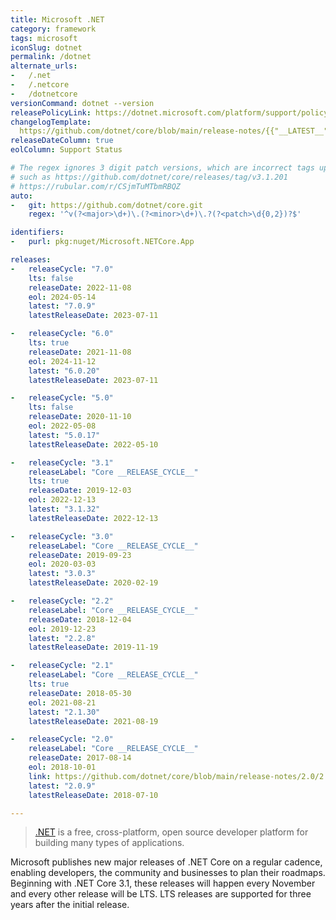 ```yaml
---
title: Microsoft .NET
category: framework
tags: microsoft
iconSlug: dotnet
permalink: /dotnet
alternate_urls:
-   /.net
-   /.netcore
-   /dotnetcore
versionCommand: dotnet --version
releasePolicyLink: https://dotnet.microsoft.com/platform/support/policy/dotnet-core
changelogTemplate: 
  https://github.com/dotnet/core/blob/main/release-notes/{{"__LATEST__"|split:'.'|slice:0,2|join:'.'}}/__LATEST__/__LATEST__.md
releaseDateColumn: true
eolColumn: Support Status

# The regex ignores 3 digit patch versions, which are incorrect tags upstream
# such as https://github.com/dotnet/core/releases/tag/v3.1.201
# https://rubular.com/r/CSjmTuMTbmRBQZ
auto:
-   git: https://github.com/dotnet/core.git
    regex: '^v(?<major>\d+)\.(?<minor>\d+)\.?(?<patch>\d{0,2})?$'

identifiers:
-   purl: pkg:nuget/Microsoft.NETCore.App

releases:
-   releaseCycle: "7.0"
    lts: false
    releaseDate: 2022-11-08
    eol: 2024-05-14
    latest: "7.0.9"
    latestReleaseDate: 2023-07-11

-   releaseCycle: "6.0"
    lts: true
    releaseDate: 2021-11-08
    eol: 2024-11-12
    latest: "6.0.20"
    latestReleaseDate: 2023-07-11

-   releaseCycle: "5.0"
    lts: false
    releaseDate: 2020-11-10
    eol: 2022-05-08
    latest: "5.0.17"
    latestReleaseDate: 2022-05-10

-   releaseCycle: "3.1"
    releaseLabel: "Core __RELEASE_CYCLE__"
    lts: true
    releaseDate: 2019-12-03
    eol: 2022-12-13
    latest: "3.1.32"
    latestReleaseDate: 2022-12-13

-   releaseCycle: "3.0"
    releaseLabel: "Core __RELEASE_CYCLE__"
    releaseDate: 2019-09-23
    eol: 2020-03-03
    latest: "3.0.3"
    latestReleaseDate: 2020-02-19

-   releaseCycle: "2.2"
    releaseLabel: "Core __RELEASE_CYCLE__"
    releaseDate: 2018-12-04
    eol: 2019-12-23
    latest: "2.2.8"
    latestReleaseDate: 2019-11-19

-   releaseCycle: "2.1"
    releaseLabel: "Core __RELEASE_CYCLE__"
    lts: true
    releaseDate: 2018-05-30
    eol: 2021-08-21
    latest: "2.1.30"
    latestReleaseDate: 2021-08-19

-   releaseCycle: "2.0"
    releaseLabel: "Core __RELEASE_CYCLE__"
    releaseDate: 2017-08-14
    eol: 2018-10-01
    link: https://github.com/dotnet/core/blob/main/release-notes/2.0/2.0.9.md
    latest: "2.0.9"
    latestReleaseDate: 2018-07-10

---
```


> [.NET](https://dotnet.microsoft.com/) is a free, cross-platform, open source developer platform
> for building many types of applications.

Microsoft publishes new major releases of .NET Core on a regular cadence, enabling developers, the
community and businesses to plan their roadmaps. Beginning with .NET Core 3.1, these releases will
happen every November and every other release will be LTS. LTS releases are supported for three
years after the initial release.
